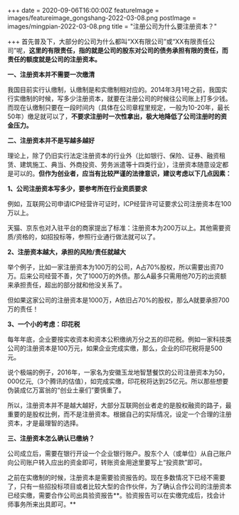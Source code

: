 +++
date = 2020-09-06T16:00:00Z
featureImage = images/featureimage_gongshang-2022-03-08.png
postImage = images/mingpian-2022-03-08.png
title = "注册公司为什么要注册资本？"

+++
首先普及下，大部分的公司为什么都叫“XX有限公司”或“XX有限责任公司”呢，**这里的有限责任，指的就是公司的股东对公司的债务承担有限的责任，而责任的额度就是公司的注册资本。**

**一、注册资本并不需要一次缴清**

我国目前实行认缴制，认缴制是和实缴制相对应的。2014年3月1号之前，我国实行实缴制的时候，写多少注册资本，就要在注册公司的时候往公司账上打多少钱。而现在认缴制只要在一段时间内（具体在公司章程里规定，一般为10-20年，最长50年）缴足就可以了，**不要求注册时一次性拿出，极大地降低了公司注册时的资金压力。**

**二、注册资本并不是写越多越好**

理论上，除了仍旧实行法定注册资本的行业外（比如银行、保险、证券、融资租赁、建筑施工、典当、外商投资、劳务派遣等十四类行业），注册资本随意设定都是可以的。**但作为创业者，应当有比较严谨的法律意识，建议考虑以下几点因素：**

**1、公司注册资本写多少，要参考所在行业资质要求**

例如，互联网公司申请ICP经营许可证时，ICP经营许可证要求公司注册资本在100万以上。

天猫、京东也对入驻平台的商家提出了标准：注册资本为200万以上。其他需要资质/资格的，如招投标等，参照行业通行做法就可以了。

**2、注册资本越大，承担的风险/责任就越大**

举个例子，比如一家注册资本为100万的公司，A占70%股权，所以需要出资70万。后来公司经营不善，欠了1000万的外债。那么A最多只需用他70万的出资额来承担责任，超出的部分就和他没关系了。

但如果这家公司的注册资本是1000万，A依旧占70%的股权，那么A就要承担700万的责任！

**3、一个小的考虑：印花税**

每年年底，企业要按实收资本和资本公积缴纳万分之五的印花税。例如一家科技类公司的注册资本是100万元，如果企业完成实缴，那么，企业的印花税将是500元。

说个极端的例子，2016年，一家名为安徽玉龙地智慧餐饮的公司注册资本为50，000亿元,（3个腾讯的估值），如完成实缴，印花税将达到25亿元。所以那些想要伪装成亿万富翁的“创业土豪们”要慎重了。

所以，注册资本并不是越大越好，大部分互联网创业者走的是股权融资的路子，最重要的是股权比例，而不是注册资本。根据自己的实际情况，设定一个合理的注册资本，才是最理智的选择。

**三、注册资本怎么确认已缴纳？**

公司成立后，需要在银行开设一个企业银行账户。股东个人（或单位）从自己账户向公司账户转入应出的资金即可，转账资金用途里要写上“投资款”即可。

之前在实缴制的时候，注册资本是需要验资报告的。现在多数情况下已经不需要了，只有一些招投标项目或者比较大型的合作伙伴，为了确认合作公司的注册资本已经实缴，需要合作公司出具验资报告**。验资报告可以在实缴完成后，找会计师事务所来出具即可。**